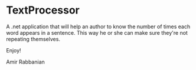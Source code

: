 TextProcessor
=============
A .net application that will help an author to know the number of times each word appears in a sentence. This way he or she can make sure they're not repeating themselves.

Enjoy!

Amir Rabbanian
